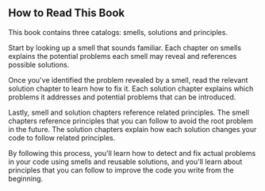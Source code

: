 ## How to Read This Book

This book contains three catalogs: smells, solutions and principles.

Start by looking up a smell that sounds familiar. Each chapter on smells explains
the potential problems each smell may reveal and references possible
solutions.

Once you've identified the problem revealed by a smell, read the relevant
solution chapter to learn how to fix it. Each solution chapter explains
which problems it addresses and potential problems that can be introduced.

Lastly, smell and solution chapters reference related principles. The smell
chapters reference principles that you can follow to avoid the root problem
in the future. The solution chapters explain how each solution changes your
code to follow related principles.

By following this process, you'll learn how to detect and fix actual problems in
your code using smells and reusable solutions, and you'll learn about principles
that you can follow to improve the code you write from the beginning.
